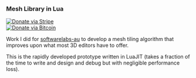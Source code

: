 ### Mesh Library in Lua

[![Donate via Stripe](https://img.shields.io/badge/Donate-Stripe-green.svg)](https://buy.stripe.com/00gbJZ0OdcNs9zi288)<br>
[![Donate via Bitcoin](https://img.shields.io/badge/Donate-Bitcoin-green.svg)](bitcoin:37fsp7qQKU8XoHZGRQvVzQVP8FrEJ73cSJ)<br>

Work I did for [softwarelabs-au](https://github.com/softwarelabs-au/) to develop a mesh tiling algorithm that improves upon what most 3D editors have to offer.

This is the rapidly developed prototype written in LuaJIT (takes a fraction of the time to write and design and debug but with negligible performance loss).

